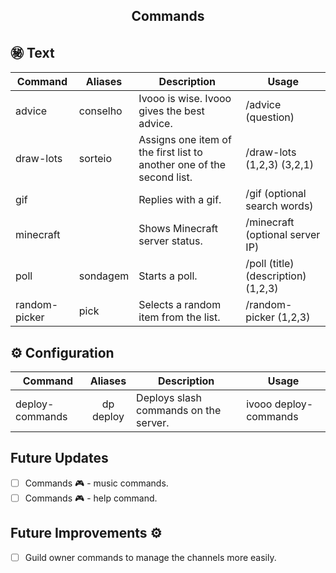<h2 align="center">Commands</h2>

## ㊙️  Text
| Command | Aliases | Description | Usage |
|---------|---------|-------------|-------|
| advice | conselho | Ivooo is wise. Ivooo gives the best advice. | /advice (question) |  
| draw-lots | sorteio | Assigns one item of the first list to another one of the second list. | /draw-lots (1,2,3) (3,2,1) |
| gif |  | Replies with a gif. | /gif (optional search words) |
| minecraft |  | Shows Minecraft server status. | /minecraft (optional server IP) |
| poll | sondagem | Starts a poll. | /poll (title) (description) (1,2,3) |
| random-picker | pick | Selects a random item from the list. | /random-picker (1,2,3) |

## ⚙️ Configuration
| Command | Aliases | Description | Usage |
|---------|:-------:|-------------|-------|
| deploy-commands | dp <br/>deploy | Deploys slash commands on the server. | ivooo deploy-commands |  

## Future Updates

- [ ] Commands 🎮 - music commands.
- [ ] Commands 🎮 - help command. 

## Future Improvements ⚙️

- [ ] Guild owner commands to manage the channels more easily.
